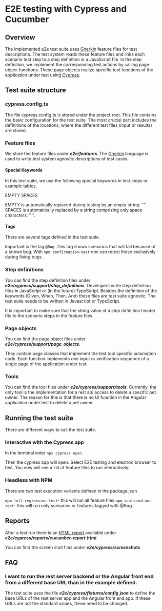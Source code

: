 # E2E testing with Cypress and Cucumber

## Overview

The implemented e2e test suite uses [Gherkin](https://cucumber.io/docs/gherkin/reference/) feature files for test descriptions. The test system reads these feature files and links each scenario test step to a step definition in a JavaScript file. In the step definition, we implement the corresponding test actions by calling page object functions. These page objects realize specific test functions of the application under test using [Cypress](http://www.cypress.io/).


## Test suite structure


### cypress.config.ts

The file cypress.config.ts is stored under the project root.
This file contains the basic configuration for the test suite. The most crucial part includes the definitions of the locations, where the different test files (input or results) are stored.

### Feature files

We store the feature files under ***e2e/features***.
The [Gherkin](https://cucumber.io/docs/gherkin/reference/) language is used to write test system agnostic descriptions of test cases.
#### Special Keywords
In this test suite, we use the following special keywords in test steps or example tables.

EMPTY
SPACES

EMPTY is automatically replaced during testing by an empty string: "". 
SPACES is automatically replaced by a string comprising only space characters: "   ".


#### Tags

There are several tags defined in the test suite. 

Important is the tag `@Bug`. This tag shows scenarios that will fail because of a known bug. With `npm confirmation-test` one can retest these exclusively during fixing bugs.

### Step definitions
You can find the step definition files under ***e2e/cypress/support/step_definitions***.
Developers write step definition files in JavaScript or (in the future) TypeScript. 
 Besides the definition of the keywords (Given, When, Then, And) these files are test suite agnostic. The test suite needs to be written in Javascript or TypeScript.

It is important to make sure that the string value of a step definition header fits to the scenario steps in the feature files.

### Page objects

You can find the page object files under  ***e2e/cypress/support/page_objects***.

They contain page classes that implement the test tool specific automation code. Each function implements one input or verification sequence of a single page of the application under test. 

### Tools

You can find the tool files under  ***e2e/cypress/support/tools***.
Currently, the only tool is the implementation for a rest api access to delete a specific pet owner. The reason for this is that there is no UI function in the Angular application under test to delete a pet owner.

## Running the test suite

There are different ways to call the test suite.

### Interactive with the Cypress app

In the terminal enter `npx cypress open`.

Then the cypress app will open. Select E2E testing and electron browser to test. You now will see a list of feature files to run interactively.


### Headless with NPM

There are two test execution variants defined in the package.json

`npm full-regression-test`- this will run all feature files
`npm confirmation-test`- this will run only scenarios or features tagged with @Bug.

## Reports

After a test run there is an [HTML report](../reports/html/cucumber-report.html) available under ***e2e/cypress/reports/cucumber-report.html***.

You can find the screen shot files under ***e2e/cypress/screenshots***.

## FAQ

### I want to run the rest server backend or the Angular front end from a different base URL than in the example defined.

The test suite uses the file ***e2e/cypress/fixtures/config.json*** to define the base URLs of the rest server app and the Angular front end app. If these URLs are not the standard values, these need to be changed.